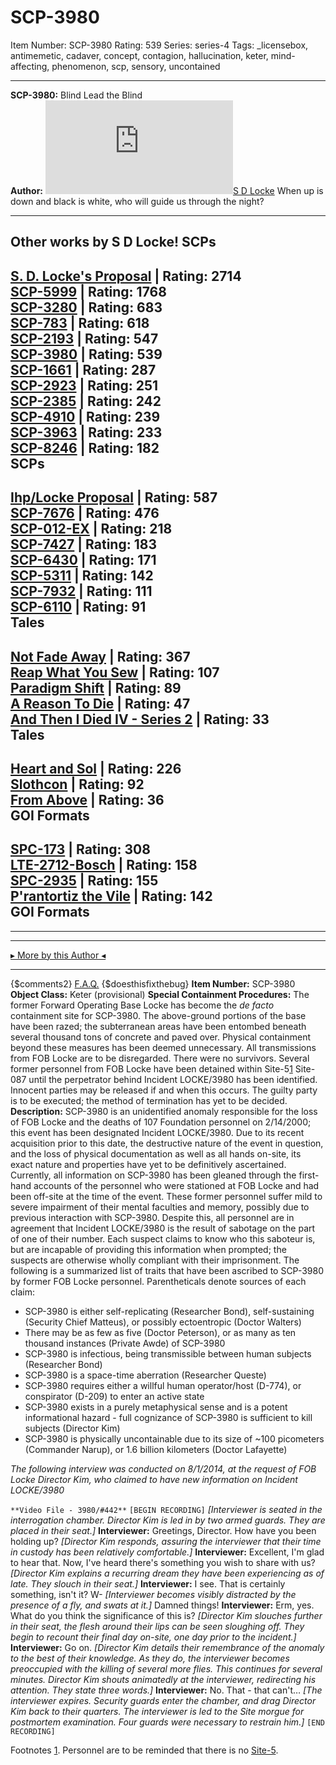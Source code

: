 # SCP-3980
Item Number: SCP-3980
Rating: 539
Series: series-4
Tags: _licensebox, antimemetic, cadaver, concept, contagion, hallucination, keter, mind-affecting, phenomenon, scp, sensory, uncontained

---

**SCP-3980:** Blind Lead the Blind  
**Author:** [![S D Locke](https://www.wikidot.com/avatar.php?userid=6530175&amp;size=small&amp;timestamp=1745848062)](http://www.wikidot.com/user:info/s-d-locke)[S D Locke](http://www.wikidot.com/user:info/s-d-locke)
When up is down and black is white, who will guide us through the night?
* * *
Other works by S D Locke!
SCPs  
---  
[S. D. Locke's Proposal](/shaggydredlocks-proposal) | Rating: 2714  
[SCP-5999](/scp-5999) | Rating: 1768  
[SCP-3280](/scp-3280) | Rating: 683  
[SCP-783](/scp-783) | Rating: 618  
[SCP-2193](/scp-2193) | Rating: 547  
[SCP-3980](/scp-3980) | Rating: 539  
[SCP-1661](/scp-1661) | Rating: 287  
[SCP-2923](/scp-2923) | Rating: 251  
[SCP-2385](/scp-2385) | Rating: 242  
[SCP-4910](/scp-4910) | Rating: 239  
[SCP-3963](/scp-3963) | Rating: 233  
[SCP-8246](/scp-8246) | Rating: 182  
SCPs  
---  
[Ihp/Locke Proposal](/keter-duty) | Rating: 587  
[SCP-7676](/scp-7676) | Rating: 476  
[SCP-012-EX](/scp-012-ex) | Rating: 218  
[SCP-7427](/scp-7427) | Rating: 183  
[SCP-6430](/scp-6430) | Rating: 171  
[SCP-5311](/scp-5311) | Rating: 142  
[SCP-7932](/scp-7932) | Rating: 111  
[SCP-6110](/scp-6110) | Rating: 91  
Tales  
---  
[Not Fade Away](/not-fade-away) | Rating: 367  
[Reap What You Sew](/reap-what-you-sew) | Rating: 107  
[Paradigm Shift](/paradigm-shift) | Rating: 89  
[A Reason To Die](/a-reason-to-die) | Rating: 47  
[And Then I Died IV - Series 2](/and-then-i-died-series-2) | Rating: 33  
Tales  
---  
[Heart and Sol](/heart-and-sol) | Rating: 226  
[Slothcon](/slothcon) | Rating: 92  
[From Above](/from-above) | Rating: 36  
GOI Formats  
---  
[SPC-173](/spc-173-j) | Rating: 308  
[LTE-2712-Bosch](/lte-2712-bosch) | Rating: 158  
[SPC-2935](/spc-2935-j) | Rating: 155  
[P'rantortiz the Vile](/prantortiz-the-vile) | Rating: 142  
GOI Formats  
---  
* * *
* * *
[▸ More by this Author ◂](/shaggydredlocks)
* * *
{$comments2}
[F.A.Q.](https://scp-wiki.wikidot.com/component:info-ayers)
{$doesthisfixthebug}
**Item Number:** SCP-3980
**Object Class:** Keter (provisional)
**Special Containment Procedures:** The former Forward Operating Base Locke has become the _de facto_ containment site for SCP-3980. The above-ground portions of the base have been razed; the subterranean areas have been entombed beneath several thousand tons of concrete and paved over. Physical containment beyond these measures has been deemed unnecessary.
All transmissions from FOB Locke are to be disregarded. There were no survivors.
Several former personnel from FOB Locke have been detained within Site-5[1](javascript:;) Site-087 until the perpetrator behind Incident LOCKE/3980 has been identified. Innocent parties may be released if and when this occurs. The guilty party is to be executed; the method of termination has yet to be decided.
**Description:** SCP-3980 is an unidentified anomaly responsible for the loss of FOB Locke and the deaths of 107 Foundation personnel on 2/14/2000; this event has been designated Incident LOCKE/3980. Due to its recent acquisition prior to this date, the destructive nature of the event in question, and the loss of physical documentation as well as all hands on-site, its exact nature and properties have yet to be definitively ascertained.
Currently, all information on SCP-3980 has been gleaned through the first-hand accounts of the personnel who were stationed at FOB Locke and had been off-site at the time of the event. These former personnel suffer mild to severe impairment of their mental faculties and memory, possibly due to previous interaction with SCP-3980. Despite this, all personnel are in agreement that Incident LOCKE/3980 is the result of sabotage on the part of one of their number. Each suspect claims to know who this saboteur is, but are incapable of providing this information when prompted; the suspects are otherwise wholly compliant with their imprisonment.
The following is a summarized list of traits that have been ascribed to SCP-3980 by former FOB Locke personnel. Parentheticals denote sources of each claim:
  * SCP-3980 is either self-replicating (Researcher Bond), self-sustaining (Security Chief Matteus), or possibly ectoentropic (Doctor Walters)
  * There may be as few as five (Doctor Peterson), or as many as ten thousand instances (Private Awde) of SCP-3980
  * SCP-3980 is infectious, being transmissible between human subjects (Researcher Bond)
  * SCP-3980 is a space-time aberration (Researcher Queste)
  * SCP-3980 requires either a willful human operator/host (D-774), or conspirator (D-209) to enter an active state
  * SCP-3980 exists in a purely metaphysical sense and is a potent informational hazard - full cognizance of SCP-3980 is sufficient to kill subjects (Director Kim)
  * SCP-3980 is physically uncontainable due to its size of ~100 picometers (Commander Narup), or 1.6 billion kilometers (Doctor Lafayette)

_The following interview was conducted on 8/1/2014, at the request of FOB Locke Director Kim, who claimed to have new information on Incident LOCKE/3980_  

`**Video File - 3980/#442**`
`[BEGIN RECORDING]`
_[Interviewer is seated in the interrogation chamber. Director Kim is led in by two armed guards. They are placed in their seat.]_
**Interviewer:** Greetings, Director. How have you been holding up?
_[Director Kim responds, assuring the interviewer that their time in custody has been relatively comfortable.]_
**Interviewer:** Excellent, I'm glad to hear that. Now, I've heard there's something you wish to share with us?
_[Director Kim explains a recurring dream they have been experiencing as of late. They slouch in their seat.]_
**Interviewer:** I see. That is certainly something, isn't it? W- _[Interviewer becomes visibly distracted by the presence of a fly, and swats at it.]_ Damned things!
**Interviewer:** Erm, yes. What do you think the significance of this is?
_[Director Kim slouches further in their seat, the flesh around their lips can be seen sloughing off. They begin to recount their final day on-site, one day prior to the incident.]_
**Interviewer:** Go on.
_[Director Kim details their remembrance of the anomaly to the best of their knowledge. As they do, the interviewer becomes preoccupied with the killing of several more flies. This continues for several minutes. Director Kim shouts animatedly at the interviewer, redirecting his attention. They state three words.]_
**Interviewer:** No. That - that can't…
_[The interviewer expires. Security guards enter the chamber, and drag Director Kim back to their quarters._
_The interviewer is led to the Site morgue for postmortem examination. Four guards were necessary to restrain him.]_
`[END RECORDING]`
  

Footnotes
[1](javascript:;). Personnel are to be reminded that there is no [Site-5](/scp-err0r).
  